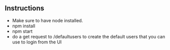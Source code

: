 ## Instructions

* Make sure to have node installed.
* npm install
* npm start
* do a get request to /defaultusers to create the default users that you can use to login from the UI
 
